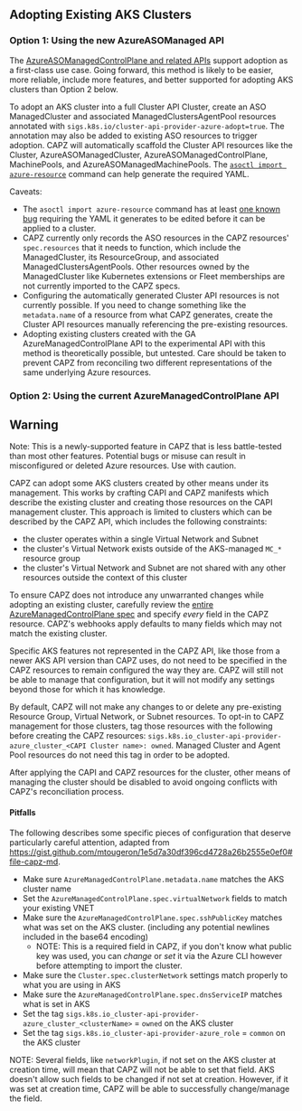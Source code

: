 ## Adopting Existing AKS Clusters

### Option 1: Using the new AzureASOManaged API

<!-- markdown-link-check-disable-next-line -->
The [AzureASOManagedControlPlane and related APIs](./asomanagedcluster.md) support
adoption as a first-class use case. Going forward, this method is likely to be easier, more reliable, include
more features, and better supported for adopting AKS clusters than Option 2 below.

To adopt an AKS cluster into a full Cluster API Cluster, create an ASO ManagedCluster and associated
ManagedClustersAgentPool resources annotated with `sigs.k8s.io/cluster-api-provider-azure-adopt=true`. The
annotation may also be added to existing ASO resources to trigger adoption. CAPZ will automatically scaffold
the Cluster API resources like the Cluster, AzureASOManagedCluster, AzureASOManagedControlPlane, MachinePools,
and AzureASOManagedMachinePools. The [`asoctl import
azure-resource`](https://azure.github.io/azure-service-operator/tools/asoctl/#import-azure-resource) command
can help generate the required YAML.

Caveats:
- The `asoctl import azure-resource` command has at least [one known
  bug](https://github.com/Azure/azure-service-operator/issues/3805) requiring the YAML it generates to be
  edited before it can be applied to a cluster.
- CAPZ currently only records the ASO resources in the CAPZ resources' `spec.resources` that it needs to
  function, which include the ManagedCluster, its ResourceGroup, and associated ManagedClustersAgentPools.
  Other resources owned by the ManagedCluster like Kubernetes extensions or Fleet memberships are not
  currently imported to the CAPZ specs.
- Configuring the automatically generated Cluster API resources is not currently possible. If you need to
  change something like the `metadata.name` of a resource from what CAPZ generates, create the Cluster API
  resources manually referencing the pre-existing resources.
- Adopting existing clusters created with the GA AzureManagedControlPlane API to the experimental API with
  this method is theoretically possible, but untested. Care should be taken to prevent CAPZ from reconciling
  two different representations of the same underlying Azure resources.

### Option 2: Using the current AzureManagedControlPlane API

<aside class="note">

<h1> Warning </h1>

Note: This is a newly-supported feature in CAPZ that is less battle-tested than most other features. Potential
bugs or misuse can result in misconfigured or deleted Azure resources. Use with caution.

</aside>

CAPZ can adopt some AKS clusters created by other means under its management. This works by crafting CAPI and
CAPZ manifests which describe the existing cluster and creating those resources on the CAPI management
cluster. This approach is limited to clusters which can be described by the CAPZ API, which includes the
following constraints:

- the cluster operates within a single Virtual Network and Subnet
- the cluster's Virtual Network exists outside of the AKS-managed `MC_*` resource group
- the cluster's Virtual Network and Subnet are not shared with any other resources outside the context of this cluster

To ensure CAPZ does not introduce any unwarranted changes while adopting an existing cluster, carefully review
the [entire AzureManagedControlPlane spec](../reference/v1beta1-api#infrastructure.cluster.x-k8s.io/v1beta1.AzureManagedControlPlaneSpec)
and specify _every_ field in the CAPZ resource. CAPZ's webhooks apply defaults to many fields which may not
match the existing cluster.

Specific AKS features not represented in the CAPZ API, like those from a newer AKS API version than CAPZ uses,
do not need to be specified in the CAPZ resources to remain configured the way they are. CAPZ will still not
be able to manage that configuration, but it will not modify any settings beyond those for which it has
knowledge.

By default, CAPZ will not make any changes to or delete any pre-existing Resource Group, Virtual Network, or
Subnet resources. To opt-in to CAPZ management for those clusters, tag those resources with the following
before creating the CAPZ resources: `sigs.k8s.io_cluster-api-provider-azure_cluster_<CAPI Cluster name>: owned`.
Managed Cluster and Agent Pool resources do not need this tag in order to be adopted.

After applying the CAPI and CAPZ resources for the cluster, other means of managing the cluster should be
disabled to avoid ongoing conflicts with CAPZ's reconciliation process.

#### Pitfalls

The following describes some specific pieces of configuration that deserve particularly careful attention,
adapted from https://gist.github.com/mtougeron/1e5d7a30df396cd4728a26b2555e0ef0#file-capz-md.

- Make sure `AzureManagedControlPlane.metadata.name` matches the AKS cluster name
- Set the `AzureManagedControlPlane.spec.virtualNetwork` fields to match your existing VNET
- Make sure the `AzureManagedControlPlane.spec.sshPublicKey` matches what was set on the AKS cluster. (including any potential newlines included in the base64 encoding)
  - NOTE: This is a required field in CAPZ, if you don't know what public key was used, you can _change_ or _set_ it via the Azure CLI however before attempting to import the cluster.
- Make sure the `Cluster.spec.clusterNetwork` settings match properly to what you are using in AKS
- Make sure the `AzureManagedControlPlane.spec.dnsServiceIP` matches what is set in AKS
- Set the tag `sigs.k8s.io_cluster-api-provider-azure_cluster_<clusterName>` = `owned` on the AKS cluster
- Set the tag `sigs.k8s.io_cluster-api-provider-azure_role` = `common` on the AKS cluster

NOTE: Several fields, like `networkPlugin`, if not set on the AKS cluster at creation time, will mean that CAPZ will not be able to set that field. AKS doesn't allow such fields to be changed if not set at creation. However, if it was set at creation time, CAPZ will be able to successfully change/manage the field.
